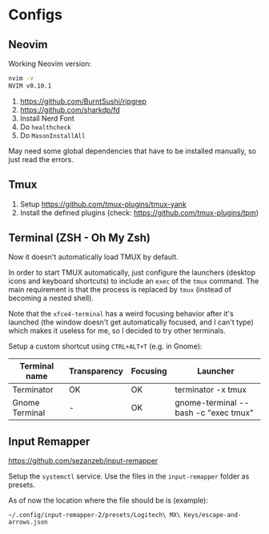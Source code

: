 # Configs

## Neovim

Working Neovim version:

```sh
nvim -v
NVIM v0.10.1
```

1. https://github.com/BurntSushi/ripgrep
2. https://github.com/sharkdp/fd
3. Install Nerd Font
4. Do `healthcheck`
5. Do `MasonInstallAll`

May need some global dependencies that have to be installed manually, so just read the errors.

## Tmux

1. Setup https://github.com/tmux-plugins/tmux-yank
2. Install the defined plugins (check: https://github.com/tmux-plugins/tpm)

## Terminal (ZSH - Oh My Zsh)

Now it doesn't automatically load TMUX by default.

In order to start TMUX automatically, just configure the launchers (desktop icons and keyboard shortcuts) to include an `exec` of the `tmux` command. The main requirement is that the process is replaced by `tmux` (instead of becoming a nested shell).

Note that the `xfce4-terminal` has a weird focusing behavior after it's launched (the window doesn't get automatically focused, and I can't type) which makes it useless for me, so I decided to try other terminals.

Setup a custom shortcut using `CTRL+ALT+T` (e.g. in Gnome):

| Terminal name | Transparency | Focusing | Launcher
| --- | --- | --- | --- |
| Terminator | OK | OK | terminator -x tmux |
| Gnome Terminal | - | OK | gnome-terminal -- bash -c "exec tmux" |

## Input Remapper

https://github.com/sezanzeb/input-remapper

Setup the `systemctl` service. Use the files in the `input-remapper` folder as presets.

As of now the location where the file should be is (example):

```
~/.config/input-remapper-2/presets/Logitech\ MX\ Keys/escape-and-arrows.json
```

